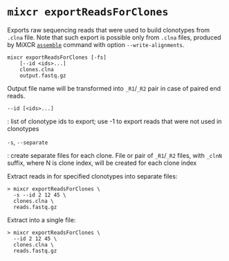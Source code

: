 # `mixcr exportReadsForClones`

Exports raw sequencing reads that were used to build clonotypes from `.clna` file. Note that such export is possible only from `.clna` files, produced by MiXCR  [`assemble`](./mixcr-assemble.md) command with option `--write-alignments`.

```
mixcr exportReadsForClones [-fs]
    [--id <ids>...]
    clones.clna
    output.fastq.gz
```
Output file name will be transformed into `_R1`/`_R2` pair in case of paired end reads.

`--id [<ids>...]`

:   list of clonotype ids to export; use -1 to export reads that were not used in clonotypes

`-s`, `--separate`

:   create separate files for each clone. File or pair of `_R1`/`_R2` files, with `_clnN` suffix, where N is clone index, will be created for each clone index


Extract reads in for specified clonotypes into separate files:
```shell
> mixcr exportReadsForClones \
  -s --id 2 12 45 \
  clones.clna \
  reads.fastq.gz
```

Extract into a single file:
```shell
> mixcr exportReadsForClones \
  --id 2 12 45 \
  clones.clna \
  reads.fastq.gz
```
